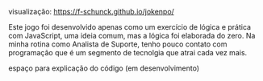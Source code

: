 visualização: https://f-schunck.github.io/jokenpo/

Este jogo foi desenvolvido apenas como um exercício de lógica e prática com JavaScript, uma ideia comum, mas a lógica foi elaborada do zero. Na minha rotina como Analista de Suporte, tenho pouco contato com programação que é um segmento de tecnolgia que atrai cada vez mais. 

espaço para explicação do código (em desenvolvimento)
